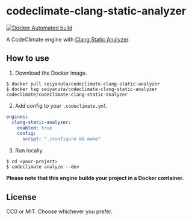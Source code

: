 codeclimate-clang-static-analyzer
=================================
[![Docker Automated build](https://img.shields.io/docker/automated/seiyanuta/codeclimate-clang-static-analyzer.svg)](https://hub.docker.com/r/seiyanuta/codeclimate-clang-static-analyzer/)

A CodeClimate engine with [Clang Static Analyzer](http://clang-analyzer.llvm.org/).

How to use
----------
1. Download the Docker image.
```
$ docker pull seiyanuta/codeclimate-clang-static-analyzer
$ docker tag seiyanuta/codeclimate-clang-static-analyzer codeclimate/codeclimate-clang-static-analyzer
```

2. Add config to your `.codeclimate.yml`.
```yml
engines:
  clang-static-analyzer:
    enabled: true
    config:
      script: "./configure && make"
```

3. Run locally.
```
$ cd <your-project>
$ codeclimate analyze --dev
```

**Please note that this engine builds your project in a Docker container.**

License
-------
CC0 or MIT. Choose whichever you prefer.